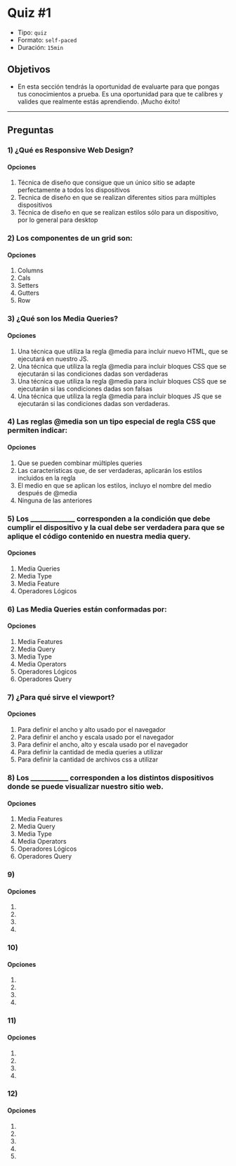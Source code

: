 # Quiz #1

- Tipo: `quiz`
- Formato: `self-paced`
- Duración: `15min`

## Objetivos

- En esta sección tendrás la oportunidad de evaluarte para que pongas tus
  conocimientos a prueba. Es una oportunidad para que te calibres y valides que
  realmente estás aprendiendo. ¡Mucho éxito!

***

## Preguntas

### 1) ¿Qué es Responsive Web Design?

#### Opciones

1. Técnica de diseño que consigue que un único sitio se adapte perfectamente a todos los dispositivos
2. Tecnica de diseño en que se realizan diferentes sitios para múltiples dispositivos
3. Técnica de diseño en que se realizan estilos sólo para un dispositivo, por lo general para desktop

<solution style="display:none;">1</solution>

### 2) Los componentes de un grid son:

#### Opciones

1. Columns
2. Cals
3. Setters
4. Gutters
5. Row

<solution style="display:none;">1,4,5</solution>

### 3) ¿Qué son los Media Queries?

#### Opciones

1. Una técnica que utiliza la regla @media para incluir nuevo HTML, que se ejecutará en nuestro JS.
2. Una técnica que utiliza la regla @media para incluir bloques CSS que se ejecutarán si las condiciones dadas son verdaderas
3. Una técnica que utiliza la regla @media para incluir bloques CSS que se ejecutarán si las condiciones dadas son falsas
4. Una técnica que utiliza la regla @media para incluir bloques JS que se ejecutarán si las condiciones dadas son verdaderas.

<solution style="display:none;">2</solution>

### 4) Las reglas @media son un tipo especial de regla CSS que permiten indicar:

#### Opciones

1. Que se pueden combinar múltiples queries 
2. Las características que, de ser verdaderas, aplicarán los estilos incluidos en la regla
3. El medio en que se aplican los estilos, incluyo el nombre del medio después de @media
4. Ninguna de las anteriores

<solution style="display:none;">2,3</solution>

### 5) Los _____________ corresponden a la condición que debe cumplir el dispositivo y la cual debe ser verdadera para que se aplique el código contenido en nuestra media query.

#### Opciones

1. Media Queries
2. Media Type
3. Media Feature 
4. Operadores Lógicos

<solution style="display:none;">3</solution>

### 6) Las Media Queries están conformadas por:

#### Opciones

1. Media Features
2. Media Query
3. Media Type
4. Media Operators
5. Operadores Lógicos
6. Operadores Query

<solution style="display:none;">1,3,5</solution>

### 7) ¿Para qué sirve el viewport?

#### Opciones

1. Para definir el ancho y alto usado por el navegador
2. Para definir el ancho y escala usado por el navegador
3. Para definir el ancho, alto y escala usado por el navegador
4. Para definir la cantidad de media queries a utilizar
5. Para definir la cantidad de archivos css a utilizar

<solution style="display:none;">3</solution>

### 8) Los ___________ corresponden a los distintos dispositivos donde se puede visualizar nuestro sitio web.

#### Opciones

1. Media Features
2. Media Query
3. Media Type
4. Media Operators
5. Operadores Lógicos
6. Operadores Query 

<solution style="display:none;">3</solution>

### 9) 

#### Opciones

1. 
2. 
3. 
4.

<solution style="display:none;">4</solution>

### 10) 

#### Opciones

1. 
2. 
3. 
4. 

<solution style="display:none;">3</solution>

### 11) 

#### Opciones

1. 
2. 
3. 
4. 

<solution style="display:none;">1</solution>

### 12) 

#### Opciones

1. 
2. 
3. 
4. 
5. 

<solution style="display:none;">1,4</solution>
